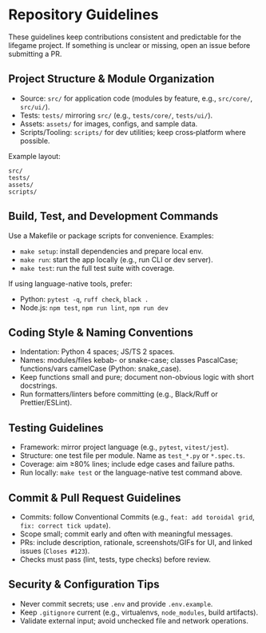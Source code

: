 # Repository Guidelines

These guidelines keep contributions consistent and predictable for the lifegame project. If something is unclear or missing, open an issue before submitting a PR.

## Project Structure & Module Organization

- Source: `src/` for application code (modules by feature, e.g., `src/core/`, `src/ui/`).
- Tests: `tests/` mirroring `src/` (e.g., `tests/core/`, `tests/ui/`).
- Assets: `assets/` for images, configs, and sample data.
- Scripts/Tooling: `scripts/` for dev utilities; keep cross‑platform where possible.

Example layout:
```
src/
tests/
assets/
scripts/
```

## Build, Test, and Development Commands

Use a Makefile or package scripts for convenience. Examples:
- `make setup`: install dependencies and prepare local env.
- `make run`: start the app locally (e.g., run CLI or dev server).
- `make test`: run the full test suite with coverage.

If using language-native tools, prefer:
- Python: `pytest -q`, `ruff check`, `black .`
- Node.js: `npm test`, `npm run lint`, `npm run dev`

## Coding Style & Naming Conventions

- Indentation: Python 4 spaces; JS/TS 2 spaces.
- Names: modules/files kebab- or snake-case; classes PascalCase; functions/vars camelCase (Python: snake_case).
- Keep functions small and pure; document non-obvious logic with short docstrings.
- Run formatters/linters before committing (e.g., Black/Ruff or Prettier/ESLint).

## Testing Guidelines

- Framework: mirror project language (e.g., `pytest`, `vitest/jest`).
- Structure: one test file per module. Name as `test_*.py` or `*.spec.ts`.
- Coverage: aim ≥80% lines; include edge cases and failure paths.
- Run locally: `make test` or the language-native test command above.

## Commit & Pull Request Guidelines

- Commits: follow Conventional Commits (e.g., `feat: add toroidal grid`, `fix: correct tick update`).
- Scope small; commit early and often with meaningful messages.
- PRs: include description, rationale, screenshots/GIFs for UI, and linked issues (`Closes #123`).
- Checks must pass (lint, tests, type checks) before review.

## Security & Configuration Tips

- Never commit secrets; use `.env` and provide `.env.example`.
- Keep `.gitignore` current (e.g., virtualenvs, `node_modules`, build artifacts).
- Validate external input; avoid unchecked file and network operations.

